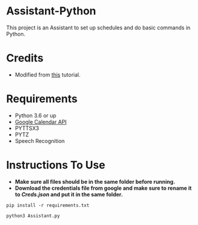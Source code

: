 # Assistant-Python
This project is an Assistant to set up schedules and do basic commands in Python.

# Credits
 - Modified from [this](https://www.youtube.com/watch?v=-AzGZ_CHzJk&list=PLzMcBGfZo4-mBungzp4GO4fswxO8wTEFx) tutorial.

# Requirements
 - Python 3.6 or up
 - [Google Calendar API](https://developers.google.com/calendar/quickstart/python?authuser=3)
 - PYTTSX3
 - PYTZ
 - Speech Recognition
 
 # Instructions To Use
   - **Make sure all files should be in the same folder before running.**
   - **Download the credentials file from google and make sure to rename it to *Creds.json* and put it in the same folder.**
   ``` 
   pip install -r requirements.txt
   ```
   ```
   python3 Assistant.py
   ```
